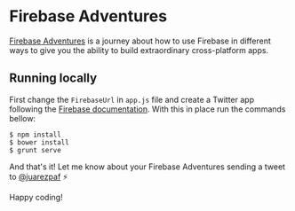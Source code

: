 # Firebase Adventures

[Firebase Adventures](https://adventures.firebaseapp.com) is a journey about how to use Firebase in different ways to give you the ability to build extraordinary cross-platform apps.

## Running locally

First change the `FirebaseUrl` in `app.js` file and create a Twitter app following the [Firebase documentation](https://www.firebase.com/docs/web/guide/login/twitter.html).
With this in place run the commands bellow:

```
$ npm install
$ bower install
$ grunt serve
```

And that's it!
Let me know about your Firebase Adventures sending a tweet to [@juarezpaf](http://twitter.com/juarezpaf) :zap:

Happy coding!
